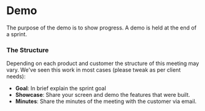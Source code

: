 # Demo

The purpose of the demo is to show progress. A demo is held at the end of a sprint.

### The Structure

Depending on each product and customer the structure of this meeting may vary. We've seen this work in most cases \(please tweak as per client needs\):

* **Goal**: In brief explain the sprint goal
* **Showcase**: Share your screen and demo the features that were built.
* **Minutes**: Share the minutes of the meeting with the customer via email.



